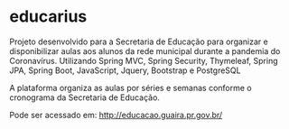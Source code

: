 # educarius
Projeto desenvolvido para a Secretaria de Educação para organizar e disponibilizar aulas aos alunos da rede municipal durante a pandemia do Coronavírus. Utilizando Spring MVC, Spring Security, Thymeleaf, Spring JPA, Spring Boot, JavaScript, Jquery, Bootstrap e PostgreSQL

A plataforma organiza as aulas por séries e semanas conforme o cronograma da Secretaria de Educação.

Pode ser acessado em: http://educacao.guaira.pr.gov.br/
